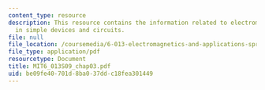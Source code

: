 ```yaml
---
content_type: resource
description: This resource contains the information related to electromagnetic fields
  in simple devices and circuits.
file: null
file_location: /coursemedia/6-013-electromagnetics-and-applications-spring-2009/be09fe40701d8ba037ddc18fea301449_MIT6_013S09_chap03.pdf
file_type: application/pdf
resourcetype: Document
title: MIT6_013S09_chap03.pdf
uid: be09fe40-701d-8ba0-37dd-c18fea301449
---
```

